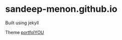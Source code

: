 # sandeep-menon.github.io

Built using jekyll

Theme [portfolYOU](https://github.com/YoussefRaafatNasry/portfolYOU)